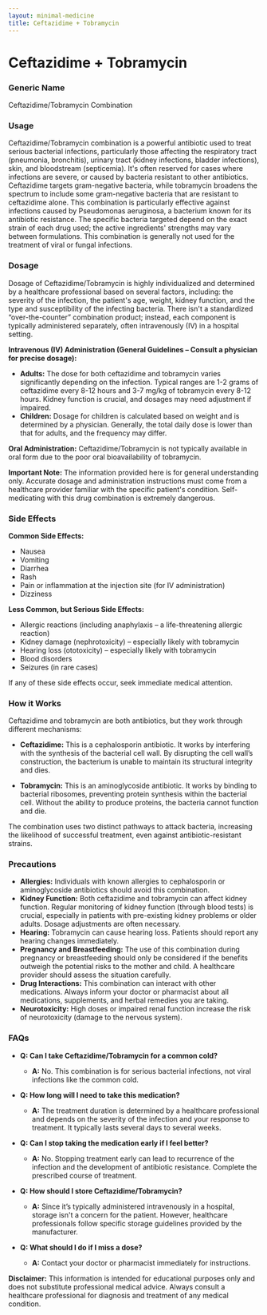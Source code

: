 ```yaml
---
layout: minimal-medicine
title: Ceftazidime + Tobramycin
---
```


# Ceftazidime + Tobramycin
### Generic Name
Ceftazidime/Tobramycin Combination

### Usage

Ceftazidime/Tobramycin combination is a powerful antibiotic used to treat serious bacterial infections, particularly those affecting the respiratory tract (pneumonia, bronchitis), urinary tract (kidney infections, bladder infections), skin, and bloodstream (septicemia).  It's often reserved for cases where infections are severe, or caused by bacteria resistant to other antibiotics.  Ceftazidime targets gram-negative bacteria, while tobramycin broadens the spectrum to include some gram-negative bacteria that are resistant to ceftazidime alone. This combination is particularly effective against infections caused by Pseudomonas aeruginosa, a bacterium known for its antibiotic resistance.  The specific bacteria targeted depend on the exact strain of each drug used; the active ingredients' strengths may vary between formulations.  This combination is generally not used for the treatment of viral or fungal infections.


### Dosage

Dosage of Ceftazidime/Tobramycin is highly individualized and determined by a healthcare professional based on several factors, including: the severity of the infection, the patient's age, weight, kidney function, and the type and susceptibility of the infecting bacteria.   There isn't a standardized “over-the-counter” combination product; instead, each component is typically administered separately, often intravenously (IV) in a hospital setting.

**Intravenous (IV) Administration (General Guidelines – Consult a physician for precise dosage):**

* **Adults:**  The dose for both ceftazidime and tobramycin varies significantly depending on the infection.  Typical ranges are 1-2 grams of ceftazidime every 8-12 hours and 3-7 mg/kg of tobramycin every 8-12 hours.  Kidney function is crucial, and dosages may need adjustment if impaired. 
* **Children:** Dosage for children is calculated based on weight and is determined by a physician.  Generally, the total daily dose is lower than that for adults, and the frequency may differ.  

**Oral Administration:**  Ceftazidime/Tobramycin is not typically available in oral form due to the poor oral bioavailability of tobramycin.


**Important Note:**  The information provided here is for general understanding only.  Accurate dosage and administration instructions must come from a healthcare provider familiar with the specific patient's condition.  Self-medicating with this drug combination is extremely dangerous.


### Side Effects

**Common Side Effects:**

* Nausea
* Vomiting
* Diarrhea
* Rash
* Pain or inflammation at the injection site (for IV administration)
* Dizziness


**Less Common, but Serious Side Effects:**

* Allergic reactions (including anaphylaxis – a life-threatening allergic reaction)
* Kidney damage (nephrotoxicity) – especially likely with tobramycin
* Hearing loss (ototoxicity) – especially likely with tobramycin
* Blood disorders
* Seizures (in rare cases)


If any of these side effects occur, seek immediate medical attention.


### How it Works

Ceftazidime and tobramycin are both antibiotics, but they work through different mechanisms:

* **Ceftazidime:** This is a cephalosporin antibiotic. It works by interfering with the synthesis of the bacterial cell wall.  By disrupting the cell wall’s construction, the bacterium is unable to maintain its structural integrity and dies.

* **Tobramycin:** This is an aminoglycoside antibiotic. It works by binding to bacterial ribosomes, preventing protein synthesis within the bacterial cell.  Without the ability to produce proteins, the bacteria cannot function and die.

The combination uses two distinct pathways to attack bacteria, increasing the likelihood of successful treatment, even against antibiotic-resistant strains.


### Precautions

* **Allergies:**  Individuals with known allergies to cephalosporin or aminoglycoside antibiotics should avoid this combination.
* **Kidney Function:** Both ceftazidime and tobramycin can affect kidney function.  Regular monitoring of kidney function (through blood tests) is crucial, especially in patients with pre-existing kidney problems or older adults. Dosage adjustments are often necessary.
* **Hearing:** Tobramycin can cause hearing loss.  Patients should report any hearing changes immediately.
* **Pregnancy and Breastfeeding:**  The use of this combination during pregnancy or breastfeeding should only be considered if the benefits outweigh the potential risks to the mother and child.  A healthcare provider should assess the situation carefully.
* **Drug Interactions:** This combination can interact with other medications. Always inform your doctor or pharmacist about all medications, supplements, and herbal remedies you are taking.
* **Neurotoxicity:** High doses or impaired renal function increase the risk of neurotoxicity (damage to the nervous system).


### FAQs

* **Q: Can I take Ceftazidime/Tobramycin for a common cold?**
    * **A:** No. This combination is for serious bacterial infections, not viral infections like the common cold.

* **Q: How long will I need to take this medication?**
    * **A:** The treatment duration is determined by a healthcare professional and depends on the severity of the infection and your response to treatment.  It typically lasts several days to several weeks.

* **Q: Can I stop taking the medication early if I feel better?**
    * **A:** No. Stopping treatment early can lead to recurrence of the infection and the development of antibiotic resistance.  Complete the prescribed course of treatment.

* **Q: How should I store Ceftazidime/Tobramycin?**
    * **A:**  Since it’s typically administered intravenously in a hospital, storage isn't a concern for the patient. However, healthcare professionals follow specific storage guidelines provided by the manufacturer.

* **Q: What should I do if I miss a dose?**
    * **A:** Contact your doctor or pharmacist immediately for instructions.


**Disclaimer:** This information is intended for educational purposes only and does not substitute professional medical advice. Always consult a healthcare professional for diagnosis and treatment of any medical condition.
